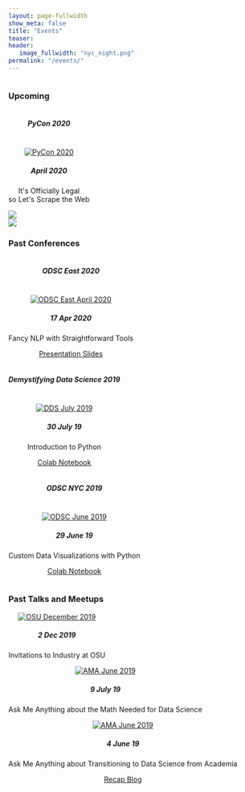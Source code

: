 ```yaml
---
layout: page-fullwidth
show_meta: false
title: "Events"
teaser: 
header:
   image_fullwidth: "nyc_night.png"
permalink: "/events/"
---
```


<!-- UPCOMING  -->

<div class="row">
    <div class="small-12 columns">
        <h3>Upcoming</h3><br>
    </div>
</div>

<div class="row">
   <div class="large-4 columns">
      <center>
      <h5>PyCon 2020</h5>
      <br>
      <a href="https://us.pycon.org/2020/schedule/presentation/72/">
      <img src="{{ site.urlimg }}PyCon_Apr2020.png" alt="PyCon 2020"></a>
      <h5>April 2020</h5>
      <p>It's Officially Legal <br>so Let's Scrape the Web</p>
      </center>
  </div>
  
  <div class="large-4 columns">
      <img src="http://placehold.it/303x170/fdfdfd/fdfdfd&amp;text=text">
  </div>

  <div class="large-4 columns">
      <img src="http://placehold.it/303x170/fdfdfd/fdfdfd&amp;text=text">
  </div>
</div>


<!-- CONFERENCES -->

<div class="row">
    <div class="small-12 columns">
        <h3>Past Conferences</h3><br>
    </div><!-- /.small-12.columns -->
</div>


<div class="row">
  <div class="large-4 columns">
      <center>
      <h5>ODSC East 2020</h5>
      <br>
      <a href="https://odsc.com/speakers/level-up-fancy-nlp-with-straightforward-tools/">
      <img src="{{ site.urlimg }}ODSC_Apr2020.png" alt="ODSC East April 2020"></a>
      <h5>17 Apr 2020</h5>
      <p>Fancy NLP with Straightforward Tools</p>
      <p><a href="https://github.com/kimfetti/Conferences/blob/master/ODSC_East_2020/ODSC_East_2020_KFessel_Deck.pdf">Presentation Slides</a></p>
      </center>
  </div>
  <div class="large-4 columns">
      <center>
      <h5>Demystifying Data Science 2019</h5>
      <br>
      <a href="https://www.thisismetis.com/demystifying-data-science">
      <img src="{{ site.urlimg }}DDS_July2019.png" alt="DDS July 2019"></a>
      <h5>30 July 19</h5>
      <p>Introduction to Python</p>
      <p><a href="http://bit.ly/DDS19_Intro_to_Python">Colab Notebook</a></p>
      </center>
  </div>
  <div class="large-4 columns">
      <center>
      <h5>ODSC NYC 2019</h5>
      <br>
      <a href="https://odsc.com/training/portfolio/custom-data-visualizations-with-python/"><img src="{{ site.urlimg }}ODSC_June2019.png" alt="ODSC June 2019"></a>
      <h5>29 June 19</h5>
      <p>Custom Data Visualizations with Python</p>
      <p><a href="http://bit.ly/odscNyc19_dataviz">Colab Notebook</a></p>
      </center>
  </div>
</div>



<!-- TALKS and MEETUPS -->

<div class="row">
    <div class="small-12 columns">
        <h3>Past Talks and Meetups</h3><br>
    </div><!-- /.small-12.columns -->
</div>

<div class="row">
  <div class="large-4 columns">
      <center>
      <a href="https://www.erdosinstitute.org/invitations-to-industry">
      <img src="{{ site.urlimg }}OSU_Dec2019.png" alt="OSU December 2019"></a>
      <h5>2 Dec 2019</h5>
      <p>Invitations to Industry at OSU</p>
      </center>
  </div>
  <div class="large-4 columns">
      <center>
      <a href="https://www.meetup.com/Metis-New-York-Data-Science/events/262135459/">
      <img src="{{ site.urlimg }}AMA_July2019.png" alt="AMA June 2019"></a>
      <h5>9 July 19</h5>
      <p>Ask Me Anything about the Math Needed for Data Science</p>
      </center>
  </div>
  <div class="large-4 columns">
      <center>
      <a href="https://www.meetup.com/Metis-New-York-Data-Science/events/261490888/"><img src="{{ site.urlimg }}AMA_June2019.png" alt="AMA June 2019"></a>
      <h5>4 June 19</h5>
      <p>Ask Me Anything about Transitioning to Data Science from Academia</p>
      <p><a href="https://www.thisismetis.com/blog/ama-recap-transition-academia-data-science-metis-senior-data-scientist-kimberly-fessel">Recap Blog</a></p>
      </center>
  </div>
</div>


<!--
<a class="radius button small" href="{{ site.url }}{{ site.baseurl }}/documentation/">Check out the documentation for all the tricks ›</a>
-->

 [1]: https://www.meetup.com/Metis-New-York-Data-Science/events/262135459/
 [2]: https://www.meetup.com/Metis-New-York-Data-Science/events/261490888/
 [3]: https://www.thisismetis.com/blog/ama-recap-transition-academia-data-science-metis-senior-data-scientist-kimberly-fessel